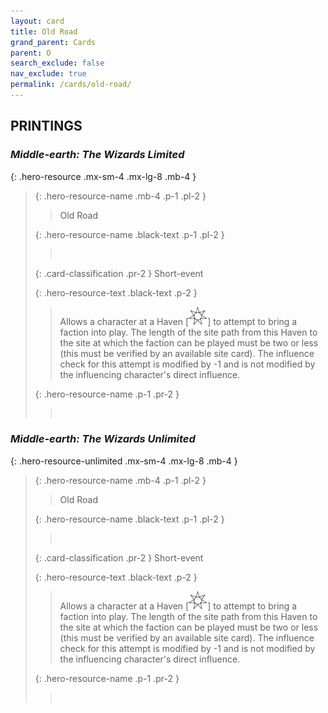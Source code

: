```yaml
---
layout: card
title: Old Road
grand_parent: Cards
parent: O
search_exclude: false
nav_exclude: true
permalink: /cards/old-road/
---
```


## PRINTINGS


### _Middle-earth: The Wizards Limited_

{: .hero-resource .mx-sm-4 .mx-lg-8 .mb-4 }
> {: .hero-resource-name .mb-4 .p-1 .pl-2 }
> > <div class="card-mp"></div>
> > <div class="card-name">Old Road</div>
>
> {: .hero-resource-name .black-text .p-1 .pl-2 }
> > &nbsp;
>
> {: .card-classification .pr-2 }
> Short-event
>
> {: .hero-resource-text .black-text .p-2 }
> > Allows a character at a Haven \[![](/assets/images/free-haven.svg)] to attempt to bring a faction into play. The length of the site path from this Haven to the site at which the faction can be played must be two or less (this must be verified by an available site card). The influence check for this attempt is modified by -1 and is not modified by the influencing character's direct influence. 
> 
> {: .hero-resource-name .p-1 .pr-2 }
> > <div class="card-shield"></div>
> > <div class="card-corruption">&nbsp;</div>

### _Middle-earth: The Wizards Unlimited_

{: .hero-resource-unlimited .mx-sm-4 .mx-lg-8 .mb-4 }
> {: .hero-resource-name .mb-4 .p-1 .pl-2 }
> > <div class="card-mp"></div>
> > <div class="card-name">Old Road</div>
>
> {: .hero-resource-name .black-text .p-1 .pl-2 }
> > &nbsp;
>
> {: .card-classification .pr-2 }
> Short-event
>
> {: .hero-resource-text .black-text .p-2 }
> > Allows a character at a Haven \[![](/assets/images/free-haven.svg)] to attempt to bring a faction into play. The length of the site path from this Haven to the site at which the faction can be played must be two or less (this must be verified by an available site card). The influence check for this attempt is modified by -1 and is not modified by the influencing character's direct influence. 
> 
> {: .hero-resource-name .p-1 .pr-2 }
> > <div class="card-shield"></div>
> > <div class="card-corruption">&nbsp;</div>
